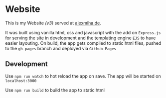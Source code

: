 # Website

This is my Website _(v3)_ served at [alexmiha.de](https://alexmiha.de).

It was built using vanilla html, css and javascript with the add on `Express.js` for serving the site in development and the templating engine `EJS` to have easier layouting.
On build, the app gets compiled to static html files, pushed to the `gh-pages` branch and deployed via `Github Pages`

## Development

Use `npm run watch` to hot reload the app on save. The app will be started on `localhost:3000`

Use `npm run build` to build the app to static html
